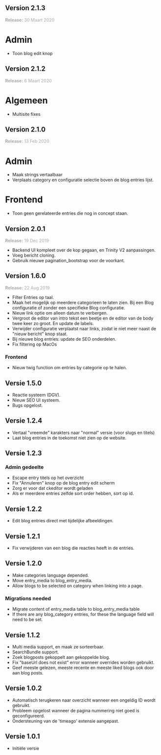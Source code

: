 ## Version 2.1.3

<span style="color:#aaa">**Release:** 30 Maart 2020</span>

# Admin

- Toon blog edit knop

## Version 2.1.2

<span style="color:#aaa">**Release:** 6 Maart 2020</span>

# Algemeen

- Multisite fixes

## Version 2.1.0

<span style="color:#aaa">**Release:** 13 Feb 2020</span>

# Admin

- Maak strings vertaalbaar
- Verplaats category en configuratie selectie boven de blog entries lijst.


# Frontend

- Toon geen gerelateerde entries die nog in concept staan.


## Version 2.0.1

<span style="color:#aaa">**Release:** 19 Dec 2019</span>

- Backend UI kompleet over de kop gegaan, en Trinity V2 aanpassingen.
- Voeg bericht cloning.
- Gebruik nieuwe pagination_bootstrap voor de voorkant.

## Version 1.6.0

<span style="color:#aaa">**Release:** 22 Aug 2019</span>

- Filter Entries op taal.
- Maak het mogelijk op meerdere categorieen te laten zien. Bij een Blog configuratie of zonder een specifieke Blog configuratie.
- Nieuw link optie om alleen datum te verbergen.
- Vergroot de editor van intro tekst een beetje en de editor van de body twee keer zo groot. En update de labels.
- Verwijder configuratie verplaatst naar links, zodat ie niet meer naast de "nieuw bericht" knop staat.
- Bij nieuwe blog entries: update de SEO onderdelen.
- Fix filtering op MacOs

### Frontend

- Nieuw twig function om entries by categorie op te halen.

## Versie 1.5.0

- Reactie systeem (DGV).
- Nieuw SEO UI systeem.
- Bugs opgelost.

## Versie 1.2.4

- Vertaal "vreemde" karakters naar "normal" versie (voor slugs en titels)
- Laat blog entries in de toekomst niet zien op de website.

## Versie 1.2.3

### Admin gedeelte

- Escape entry titels op het overzicht
- Fix "Annuleren" knop op de blog entry edit scherm
- Zorg er voor dat ckeditor wordt geladen
- Als er meerdere entries zelfde sort order hebben, sort op id.

## Versie 1.2.2

- Edit blog entries direct met tijdelijke afbeeldingen.

## Versie 1.2.1

- Fix verwijderen van een blog die reacties heeft in de entries.

## Versie 1.2.0

- Make categories language depended.
- Move entry_media to blog_entry_media.
- Allow blogs to be selected on category when linking into a page.

### Migrations needed

- Migrate content of entry_media table to blog_entry_media table
- If there are any blog_category entries, for these the language field will need to be set.

## Versie 1.1.2

- Multi media support, en maak ze sorteerbaar.
- SearchBundle support.
- Zoek blogposts gekoppelt aan gekoppelde blog.
- Fix "baseUrl does not exist" error wanneer overrides worden gebruikt.
- Geef meeste gelezen, meeste recente en meeste liked blogs ook door aan blog posts.

## Versie 1.0.2

- Automatisch terugkeren naar overzicht wanneer een ongeldig ID wordt gebruikt.
- Probleem opgelost wanneer de pagina nummering niet goed is geconfigureerd.
- Ondersteuning van de 'timeago' extensie aangepast.

## Versie 1.0.1

- Initiële versie
